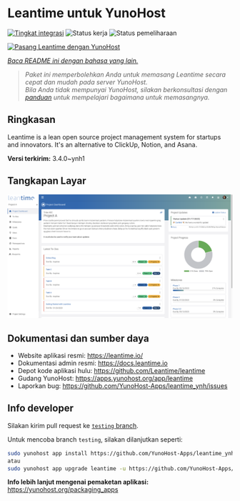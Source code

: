 <!--
N.B.: README ini dibuat secara otomatis oleh <https://github.com/YunoHost/apps/tree/master/tools/readme_generator>
Ini TIDAK boleh diedit dengan tangan.
-->

# Leantime untuk YunoHost

[![Tingkat integrasi](https://apps.yunohost.org/badge/integration/leantime)](https://ci-apps.yunohost.org/ci/apps/leantime/)
![Status kerja](https://apps.yunohost.org/badge/state/leantime)
![Status pemeliharaan](https://apps.yunohost.org/badge/maintained/leantime)

[![Pasang Leantime dengan YunoHost](https://install-app.yunohost.org/install-with-yunohost.svg)](https://install-app.yunohost.org/?app=leantime)

*[Baca README ini dengan bahasa yang lain.](./ALL_README.md)*

> *Paket ini memperbolehkan Anda untuk memasang Leantime secara cepat dan mudah pada server YunoHost.*  
> *Bila Anda tidak mempunyai YunoHost, silakan berkonsultasi dengan [panduan](https://yunohost.org/install) untuk mempelajari bagaimana untuk memasangnya.*

## Ringkasan

Leantime is a lean open source project management system for startups and innovators. It's an alternative to ClickUp, Notion, and Asana.

**Versi terkirim:** 3.4.0~ynh1

## Tangkapan Layar

![Tangkapan Layar pada Leantime](./doc/screenshots/ProjectDashboard.png)

## Dokumentasi dan sumber daya

- Website aplikasi resmi: <https://leantime.io/>
- Dokumentasi admin resmi: <https://docs.leantime.io>
- Depot kode aplikasi hulu: <https://github.com/Leantime/leantime>
- Gudang YunoHost: <https://apps.yunohost.org/app/leantime>
- Laporkan bug: <https://github.com/YunoHost-Apps/leantime_ynh/issues>

## Info developer

Silakan kirim pull request ke [`testing` branch](https://github.com/YunoHost-Apps/leantime_ynh/tree/testing).

Untuk mencoba branch `testing`, silakan dilanjutkan seperti:

```bash
sudo yunohost app install https://github.com/YunoHost-Apps/leantime_ynh/tree/testing --debug
atau
sudo yunohost app upgrade leantime -u https://github.com/YunoHost-Apps/leantime_ynh/tree/testing --debug
```

**Info lebih lanjut mengenai pemaketan aplikasi:** <https://yunohost.org/packaging_apps>

